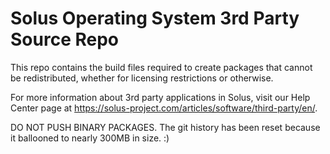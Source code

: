 Solus Operating System 3rd Party Source Repo
===

This repo contains the build files required to create packages that cannot
be redistributed, whether for licensing restrictions or otherwise.

For more information about 3rd party applications in Solus, visit our Help Center page at https://solus-project.com/articles/software/third-party/en/.


DO NOT PUSH BINARY PACKAGES. The git history has been reset because it ballooned
to nearly 300MB in size. :)

